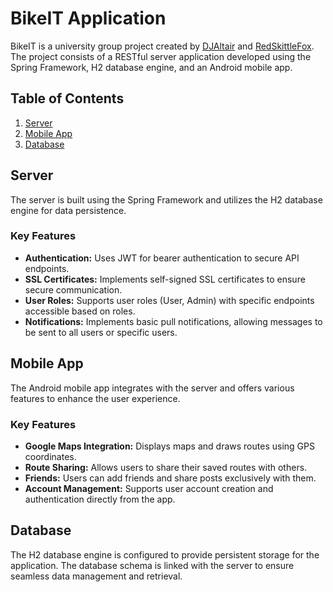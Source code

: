 # BikeIT Application

BikeIT is a university group project created by [DJAltair](https://github.com/DJAltair) and [RedSkittleFox](https://github.com/RedSkittleFox). The project consists of a RESTful server application developed using the Spring Framework, H2 database engine, and an Android mobile app.

## Table of Contents

1. [Server](#server)
2. [Mobile App](#mobile-app)
3. [Database](#database)

## Server

The server is built using the Spring Framework and utilizes the H2 database engine for data persistence.

### Key Features
- **Authentication:** Uses JWT for bearer authentication to secure API endpoints.
- **SSL Certificates:** Implements self-signed SSL certificates to ensure secure communication.
- **User Roles:** Supports user roles (User, Admin) with specific endpoints accessible based on roles.
- **Notifications:** Implements basic pull notifications, allowing messages to be sent to all users or specific users.

## Mobile App

The Android mobile app integrates with the server and offers various features to enhance the user experience.

### Key Features
- **Google Maps Integration:** Displays maps and draws routes using GPS coordinates.
- **Route Sharing:** Allows users to share their saved routes with others.
- **Friends:** Users can add friends and share posts exclusively with them.
- **Account Management:** Supports user account creation and authentication directly from the app.

## Database

The H2 database engine is configured to provide persistent storage for the application. The database schema is linked with the server to ensure seamless data management and retrieval.

